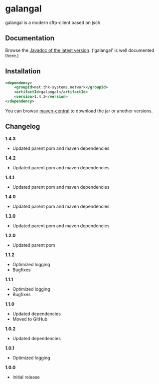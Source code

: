 # galangal

galangal is a modern sftp-client based on jsch. 


## Documentation

Browse the [Javadoc of the latest version](http://www.thk-systems.de/content/oss/javadoc/galangal/current/index.html). ('galangal' is well documented there.)


## Installation

```xml
<dependency>
    <groupId>net.thk-systems.network</groupId>
    <artifactId>galangal</artifactId>
    <version>1.4.3</version>
</dependency>
```

You can browse [maven-central](http://search.maven.org/#artifactdetails|net.thk-systems.network|galangal|1.4.3|jar) to download the jar or another versions.

## Changelog

**1.4.3**

* Updated parent pom and maven dependencies

**1.4.2**

* Updated parent pom and maven dependencies

**1.4.1**

* Updated parent pom and maven dependencies

**1.4.0**

* Updated parent pom and maven dependencies

**1.3.0**

* Updated parent pom and maven dependencies

**1.2.0**

* Updated parent pom

**1.1.2**

* Optimized logging
* Bugfixes

**1.1.1**

* Optimized logging
* Bugfixes

**1.1.0**

* Updated dependencies
* Moved to GitHub

**1.0.2**

* Updated dependencies

**1.0.1**

* Optimized logging

**1.0.0**

* Initial release
